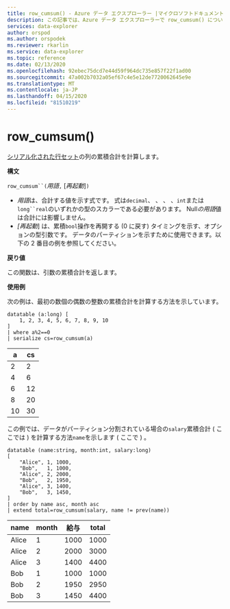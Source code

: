 ```yaml
---
title: row_cumsum() - Azure データ エクスプローラー |マイクロソフトドキュメント
description: この記事では、Azure データ エクスプローラーで row_cumsum() について説明します。
services: data-explorer
author: orspod
ms.author: orspodek
ms.reviewer: rkarlin
ms.service: data-explorer
ms.topic: reference
ms.date: 02/13/2020
ms.openlocfilehash: 92ebec75dcd7e44d59f964dc735e857f22f1ad00
ms.sourcegitcommit: 47a002b7032a05ef67c4e5e12de7720062645e9e
ms.translationtype: MT
ms.contentlocale: ja-JP
ms.lasthandoff: 04/15/2020
ms.locfileid: "81510219"
---
```

# <a name="row_cumsum"></a>row_cumsum()

[シリアル化された行セット](./windowsfunctions.md#serialized-row-set)の列の累積合計を計算します。

**構文**

`row_cumsum``(`*用語*`,` [*再起動*]`)`

* *用語*は、合計する値を示す式です。
  式は`decimal`、 、 、 、`int`または`long``real`のいずれかの型のスカラーである必要があります。 Null*の用語*値は合計には影響しません。
* *[再起動*] は、累積`bool`操作を再開する (0 に戻す) タイミングを示す、オプションの型引数です。 データのパーティションを示すために使用できます。以下の 2 番目の例を参照してください。

**戻り値**

この関数は、引数の累積合計を返します。

**使用例**

次の例は、最初の数個の偶数の整数の累積合計を計算する方法を示しています。

```kusto
datatable (a:long) [
    1, 2, 3, 4, 5, 6, 7, 8, 9, 10
]
| where a%2==0
| serialize cs=row_cumsum(a)
```

a    | cs
-----|-----
2    | 2
4    | 6
6    | 12
8    | 20
10   | 30

この例では、データがパーティション分割されている場合の`salary`累積合計 ( ここでは ) を計算する方法`name`を示します ( ここで ) 。

```kusto
datatable (name:string, month:int, salary:long)
[
    "Alice", 1, 1000,
    "Bob",   1, 1000,
    "Alice", 2, 2000,
    "Bob",   2, 1950,
    "Alice", 3, 1400,
    "Bob",   3, 1450,
]
| order by name asc, month asc
| extend total=row_cumsum(salary, name != prev(name))
```

name   | month  | 給与  | total
-------|--------|---------|------
Alice  | 1      | 1000    | 1000
Alice  | 2      | 2000    | 3000
Alice  | 3      | 1400    | 4400
Bob    | 1      | 1000    | 1000
Bob    | 2      | 1950    | 2950
Bob    | 3      | 1450    | 4400